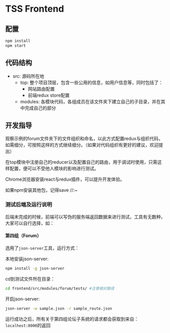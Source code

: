# TSS Frontend

## 配置

```bash
npm install
npm start
```

## 代码结构

* src: 源码所在地
  * top: 整个项目顶层，包含一些公用的信息，如用户信息等，同时包括了：
    * 网站路由配置
    * 前端redux store配置
  * modules: 各模块代码，各组成员在该文件夹下建立自己的子目录，并在其中完成自己的部分

## 开发指导

观察示例的forum文件夹下的文件组织和命名，以此方式配置redux与组织代码，如需细分，可按照这样的方式继续细分。（如果对代码组织有更好的建议，欢迎提出）

在top模块中注册自己的reducer以及配置自己的路由，用于调试时使用，只需这样配置，便可以不受他人模块的影响进行测试。

Chrome浏览器安装react与redux插件，可以提升开发体验。

如果npm安装其他包，记得save //:~

### 测试后端及运行说明

后端未完成的时候，前端可以写伪的服务端返回数据来进行测试，工具有无数种，大家可以自行选择，如：

#### 第四组（Forum）

选用了`json-server`工具，运行方式：

本地安装json-server:

```bash
npm install -g json-server
```

cd到测试文件所在目录：

```bash
cd frontend/src/modules/forum/tests/ #注意相对路径
```

开启json-server:

```bash
json-server -w sample.json -r sample_route.json
```

运行成功之后，所有关于第四组论坛子系统的请求都会获取到来自：`localhost:8000`的返回
